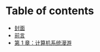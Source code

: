 # Table of contents

* [封面](README.md)
* [前言](qian-yan.md)
* [第 1 章：计算机系统漫游](di-1-zhang-ji-suan-ji-xi-tong-man-you.md)

